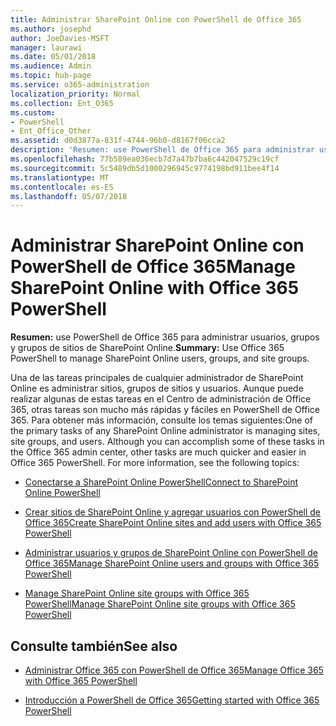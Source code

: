 ```yaml
---
title: Administrar SharePoint Online con PowerShell de Office 365
ms.author: josephd
author: JoeDavies-MSFT
manager: laurawi
ms.date: 05/01/2018
ms.audience: Admin
ms.topic: hub-page
ms.service: o365-administration
localization_priority: Normal
ms.collection: Ent_O365
ms.custom:
- PowerShell
- Ent_Office_Other
ms.assetid: d0d3877a-831f-4744-96b0-d8167f06cca2
description: 'Resumen: use PowerShell de Office 365 para administrar usuarios, grupos y grupos de sitios de SharePoint Online.'
ms.openlocfilehash: 77b589ea036ecb7d7a47b7ba6c442047529c19cf
ms.sourcegitcommit: 5c5489db5d1000296945c9774198bd911bee4f14
ms.translationtype: MT
ms.contentlocale: es-ES
ms.lasthandoff: 05/07/2018
---
```

# <a name="manage-sharepoint-online-with-office-365-powershell"></a><span data-ttu-id="fa78a-103">Administrar SharePoint Online con PowerShell de Office 365</span><span class="sxs-lookup"><span data-stu-id="fa78a-103">Manage SharePoint Online with Office 365 PowerShell</span></span>

 <span data-ttu-id="fa78a-104">**Resumen:** use PowerShell de Office 365 para administrar usuarios, grupos y grupos de sitios de SharePoint Online.</span><span class="sxs-lookup"><span data-stu-id="fa78a-104">**Summary:** Use Office 365 PowerShell to manage SharePoint Online users, groups, and site groups.</span></span>
  
<span data-ttu-id="fa78a-p101">Una de las tareas principales de cualquier administrador de SharePoint Online es administrar sitios, grupos de sitios y usuarios. Aunque puede realizar algunas de estas tareas en el Centro de administración de Office 365, otras tareas son mucho más rápidas y fáciles en PowerShell de Office 365. Para obtener más información, consulte los temas siguientes:</span><span class="sxs-lookup"><span data-stu-id="fa78a-p101">One of the primary tasks of any SharePoint Online administrator is managing sites, site groups, and users. Although you can accomplish some of these tasks in the Office 365 admin center, other tasks are much quicker and easier in Office 365 PowerShell. For more information, see the following topics:</span></span>

- [<span data-ttu-id="fa78a-108">Conectarse a SharePoint Online PowerShell</span><span class="sxs-lookup"><span data-stu-id="fa78a-108">Connect to SharePoint Online PowerShell</span></span>](https://docs.microsoft.com/en-us/powershell/sharepoint/sharepoint-online/connect-sharepoint-online?view=sharepoint-ps)
  
- [<span data-ttu-id="fa78a-109">Crear sitios de SharePoint Online y agregar usuarios con PowerShell de Office 365</span><span class="sxs-lookup"><span data-stu-id="fa78a-109">Create SharePoint Online sites and add users with Office 365 PowerShell</span></span>](create-sharepoint-sites-and-add-users-with-powershell.md)
    
- [<span data-ttu-id="fa78a-110">Administrar usuarios y grupos de SharePoint Online con PowerShell de Office 365</span><span class="sxs-lookup"><span data-stu-id="fa78a-110">Manage SharePoint Online users and groups with Office 365 PowerShell</span></span>](manage-sharepoint-users-and-groups-with-powershell.md)
    
- [<span data-ttu-id="fa78a-111">Manage SharePoint Online site groups with Office 365 PowerShell</span><span class="sxs-lookup"><span data-stu-id="fa78a-111">Manage SharePoint Online site groups with Office 365 PowerShell</span></span>](manage-sharepoint-site-groups-with-powershell.md)
    
## <a name="see-also"></a><span data-ttu-id="fa78a-112">Consulte también</span><span class="sxs-lookup"><span data-stu-id="fa78a-112">See also</span></span>

- [<span data-ttu-id="fa78a-113">Administrar Office 365 con PowerShell de Office 365</span><span class="sxs-lookup"><span data-stu-id="fa78a-113">Manage Office 365 with Office 365 PowerShell</span></span>](manage-office-365-with-office-365-powershell.md)

- [<span data-ttu-id="fa78a-114">Introducción a PowerShell de Office 365</span><span class="sxs-lookup"><span data-stu-id="fa78a-114">Getting started with Office 365 PowerShell</span></span>](getting-started-with-office-365-powershell.md)

